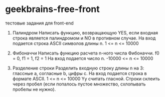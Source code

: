 # geekbrains-free-front
тестовые задания для front-end

1. Палиндром
Написать функцию, возвращающую YES, если входная строка является палиндромом и NO в противном случае.
На вход подается строка ASCII символов длины n. 1 <= n <= 10000

2. Фибоначчи
Написать функцию расчета n-ного числа Фибоначчи. f0 = 0, f1 = 1, f2 = 1
На вход подается число n. -10000 <= n <= 10000

3. Разделение строки
Разделить входную строку длины n на 3: глассные a, согласные b, цифры c.
На вход подается строка в формате ASCII. 1 <= n <= 10000
Yy считать гласной.
Строки склеить через пробел (если попалось пустое множество, схлопывать пробелы не нужно).